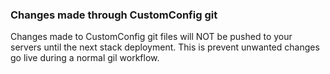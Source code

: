 


### Changes made through CustomConfig git

Changes made to CustomConfig git files will NOT be pushed to your servers until the next stack deployment. This is prevent unwanted changes go live during a normal gil workflow.

